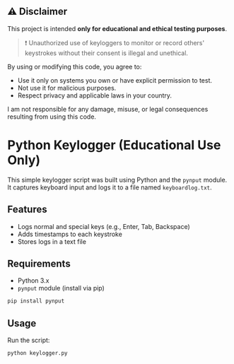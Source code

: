 ## ⚠️ Disclaimer

This project is intended **only for educational and ethical testing purposes**.

> ❗ Unauthorized use of keyloggers to monitor or record others' keystrokes without their consent is illegal and unethical.

By using or modifying this code, you agree to:
- Use it only on systems you own or have explicit permission to test.
- Not use it for malicious purposes.
- Respect privacy and applicable laws in your country.

I am not responsible for any damage, misuse, or legal consequences resulting from using this code.

# Python Keylogger (Educational Use Only)

This simple keylogger script was built using Python and the `pynput` module. It captures keyboard input and logs it to a file named `keyboardlog.txt`.

## Features
- Logs normal and special keys (e.g., Enter, Tab, Backspace)
- Adds timestamps to each keystroke
- Stores logs in a text file

## Requirements
- Python 3.x
- `pynput` module (install via pip)

```bash
pip install pynput
```
## Usage
Run the script:
```bash
python keylogger.py
```
